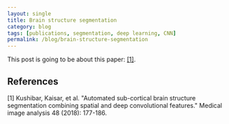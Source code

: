 ```yaml
---
layout: single
title: Brain structure segmentation
category: blog
tags: [publications, segmentation, deep learning, CNN]
permalink: /blog/brain-structure-segmentation
---
```

This post is going to be about this paper: [[1]](#1).




## References
<a id="1">[1]</a> 
Kushibar, Kaisar, et al. "Automated sub-cortical brain structure segmentation combining spatial and deep convolutional features." Medical image analysis 48 (2018): 177-186.

